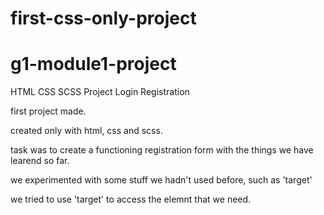 # first-css-only-project
# g1-module1-project
HTML CSS SCSS Project Login Registration

first project made.

created only with html, css and scss. 

task was to create a functioning registration form with the things we have learend so far. 

we experimented with some stuff we hadn't used before, such as 'target'

we tried to use 'target' to access the elemnt that we need.
